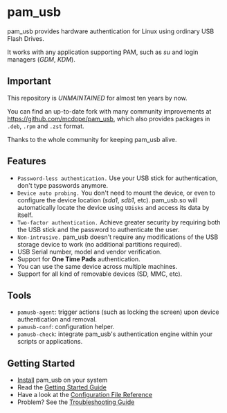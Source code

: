 pam\_usb
========

pam\_usb provides hardware authentication for Linux using ordinary USB Flash Drives.

It works with any application supporting PAM, such as _su_ and login managers (_GDM_, _KDM_).

Important
--------

This repository is *UNMAINTAINED* for almost ten years by now. 

You can find an up-to-date fork with many community improvements at https://github.com/mcdope/pam_usb, which also provides packages in `.deb`, `.rpm` and `.zst` format.

Thanks to the whole community for keeping pam_usb alive.


Features
--------

* `Password-less authentication.` Use your USB stick for authentication, don't type passwords anymore.
* `Device auto probing.` You don't need to mount the device, or even to configure the device location (_sda1_, _sdb1_, etc). pam\_usb.so will automatically locate the device using `UDisks` and access its data by itself.
* `Two-factor authentication.` Achieve greater security by requiring both the USB stick and the password to authenticate the user.
* `Non-intrusive.` pam\_usb doesn't require any modifications of the USB storage device to work (no additional partitions required).
* USB Serial number, model and vendor verification.
* Support for **One Time Pads** authentication.
* You can use the same device across multiple machines.
* Support for all kind of removable devices (SD, MMC, etc).

Tools
-----
* `pamusb-agent`: trigger actions (such as locking the screen) upon device authentication and removal.
* `pamusb-conf`: configuration helper.
* `pamusb-check`: integrate pam\_usb's authentication engine within your scripts or applications.

Getting Started
----------------
* [Install](https://github.com/aluzzardi/pam_usb/wiki/Install) pam_usb on your system
* Read the [Getting Started Guide](https://github.com/aluzzardi/pam_usb/wiki/Getting-Started)
* Have a look at the [Configuration File Reference](https://github.com/aluzzardi/pam_usb/wiki/Configuration)
* Problem? See the [Troubleshooting Guide](https://github.com/aluzzardi/pam_usb/wiki/Troubleshooting)
